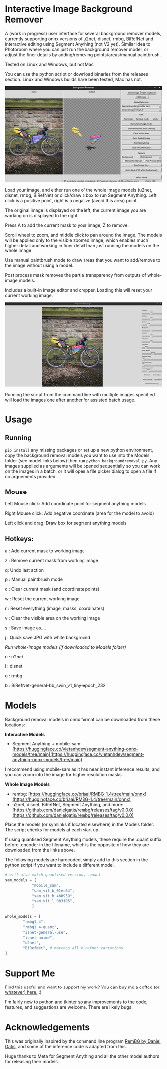# Interactive Image Background Remover

A (work in progress) user interface for several background remover models, currently supporting onnx versions of u2net, disnet, rmbg, BiRefNet and interactive editing using Segment Anything (not V2 yet). Similar idea to Photoroom where you can just run the background remover model, or adjust the finer details by adding/removing points/areas/manual paintbrush.

Tested on Linux and Windows, but not Mac

You can use the python script or download binaries from the releases section. Linux and Windows builds have been tested, Mac has not.

![Screenshot of main window](Images/main_image.jpg)

Load your image, and either run one of the whole image models (u2net, disnet, rmbg, BiRefNet) or click/draw a box to run Segment Anything. Left click is a positive point, right is a negative (avoid this area) point.

The original image is displayed on the left, the current image you are working on is displayed to the right.

Press A to add the current mask to your image, Z to remove.

Scroll wheel to zoom, and middle click to pan around the image. The models will be applied only to the visible zoomed image, which enables much higher detail and working in finer detail than just running the models on the whole image

Use manual paintbrush mode to draw areas that you want to add/remove to the image without using a model.

Post process mask removes the partial transparency from outputs of whole-image models. 

Includes a built-in image editor and cropper. Loading this will reset your current working image. 

![Screenshot of main window](Images/image_editor.jpg)

Running the script from the command line with multiple images specified will load the images one after another for assisted batch usage.

# Usage

## Running

`pip install` any missing packages or set up a new python environment, copy the background removal models you want to use into the Models folder (see model links below) then run `python backgroundremoval.py`. Any images supplied as arguments will be opened sequentially so you can work on the images in a batch, or it will open a file picker dialog to open a file if no arguements provided.

## Mouse

Left Mouse click: Add coordinate point for segment anything models

Right Mouse click: Add negative coordinate (area for the model to avoid)

Left click and drag: Draw box for segment anything models

## Hotkeys:

a : Add current mask to working image

z : Remove current mask from working image

q: Undo last action

p : Manual paintbrush mode

c : Clear current mask (and coordinate points)

w : Reset the current working image

r : Reset everything (image, masks, coordinates)

v : Clear the visible area on the working image

s : Save image as....

j : Quick save JPG with white background

_Run whole-image models (if downloaded to Models folder)_

u : u2net

i : disnet

o : rmbg

b : BiRefNet-general-bb_swin_v1_tiny-epoch_232



# Models

Background removal models in onnx format can be downloaded from these locations:

**Interactive Models**
- Segment Anything + mobile-sam: [https://huggingface.co/vietanhdev/segment-anything-onnx-models/tree/main](https://huggingface.co/vietanhdev/segment-anything-onnx-models/tree/main)

I recommend using mobile-sam as it has near instant inference results, and you can zoom into the image for higher resolution masks.

**Whole Image Models**
- rembg: [https://huggingface.co/briaai/RMBG-1.4/tree/main/onnx](https://huggingface.co/briaai/RMBG-1.4/tree/main/onnx)
- u2net, disnet, BiRefNet, Segment Anything, and more: [https://github.com/danielgatis/rembg/releases/tag/v0.0.0](https://github.com/danielgatis/rembg/releases/tag/v0.0.0)

Place the models (or symlinks if located elsewhere) in the Models folder. The script checks for models at each start up. 

If using quantised Segment Anything models, these require the .quant suffix before .encoder in the filename, which is the opposite of how they are downloaded from the links above.

The following models are hardcoded, simply add to this section in the python script if you want to include a different model.

``` python
# will also match quantised versions .quant
sam_models = [
            "mobile_sam",
            "sam_vit_b_01ec64", 
            "sam_vit_h_4b8939",
            "sam_vit_l_0b3195",
            ]

whole_models = [
        "rmbg1_4",
        "rmbg1_4-quant",
        "isnet-general-use",
        "isnet-anime",
        "u2net",
        "BiRefNet", # matches all birefnet variations
]
```



# Support Me

Find this useful and want to support my work? [You can buy me a coffee (or whatever) here.](https://ko-fi.com/pricklygorse) :)

I'm fairly new to python and tkinter so any improvements to the code, features, and suggestions are welcome. There are likely bugs.


# Acknowledgements

This was originally inspired by the command line program [RemBG by Daniel Gatis](https://github.com/danielgatis/rembg), and some of the inference code is adapted from this. 

Huge thanks to Meta for Segment Anything and all the other model authors for releasing their models. 
